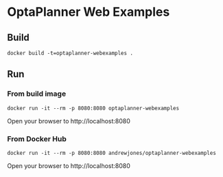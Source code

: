 # OptaPlanner Web Examples

## Build

`docker build -t=optaplanner-webexamples .`

## Run

### From build image

`docker run -it --rm -p 8080:8080 optaplanner-webexamples`

Open your browser to http://localhost:8080

### From Docker Hub

`docker run -it --rm -p 8080:8080 andrewjones/optaplanner-webexamples`

Open your browser to http://localhost:8080
